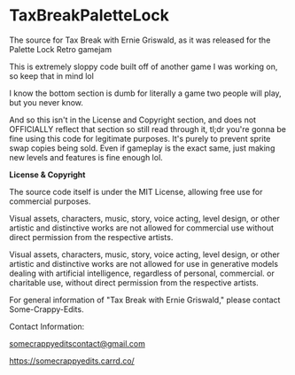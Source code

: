 # TaxBreakPaletteLock
The source for Tax Break with Ernie Griswald, as it was released for the Palette Lock Retro gamejam

This is extremely sloppy code built off of another game I was working on, so keep that in mind lol

I know the bottom section is dumb for literally a game two people will play, but you never know.

And so this isn't in the License and Copyright section, and does not OFFICIALLY reflect that section so still read through it,
tl;dr you're gonna be fine using this code for legitimate purposes. It's purely to prevent sprite swap copies being sold. 
Even if gameplay is the exact same, just making new levels and features is fine enough lol.


**License & Copyright**

The source code itself is under the MIT License, allowing free use for commercial purposes.

Visual assets, characters, music, story, voice acting, level design, or other artistic and distinctive works are not allowed for commercial use 
without direct permission from the respective artists.

Visual assets, characters, music, story, voice acting, level design, or other artistic and distinctive works are not allowed for 
use in generative models dealing with artificial intelligence, regardless of personal, commercial. or
charitable use, without direct permission from the respective artists.

For general information of "Tax Break with Ernie Griswald," please contact Some-Crappy-Edits.

Contact Information:

somecrappyeditscontact@gmail.com

https://somecrappyedits.carrd.co/
